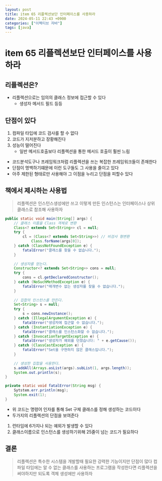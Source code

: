 ```yaml
---
layout: post
title: item 65 리플렉션보단 인터페이스를 사용하라
date: 2024-05-11 22:43 +0900
categories: ["이펙티브 자바"]
tags: [java]
---
```


# item 65 리플렉션보단 인터페이스를 사용하라


## 리플렉션은?

- 리플렉션으로는 임의의 클래스 정보에 접근할 수 있다
  - 생성자 메서드 필드 등등

## 단점이 있다

1. 컴파일 타입에 코드 검사를 할 수 없다
2. 코드가 지저분하고 장황해진다
3. 성능이 떨어진다
   - 일반 메서드호출보다 리플렉션을 통한 메서드 호출이 훨씬 느림

- 코드분석도구나 프레임워크처럼 리플렉션을 쓰는 복잡한 프레임워크들이 존재한다
- 단점이 명백하기떄문에 이런 도구들도 그 사용을 줄이고 있다
- 아주 제한된 형태로만 사용해야 그 이점을 누리고 단점을 피할수 있다


## 책에서 제시하는 사용법

> 리플렉션은 인스턴스생성에만 쓰고 이렇게 만든 인스턴스는 인터페이스나 상위 클래스로 참조해 사용하자

```java
public static void main(String[] args) {
    // 클래스 이름을 Class 객체로 변환
    Class<? extends Set<String>> cl = null;
    try {
        cl = (Class<? extends Set<String>>) // 비검사 형변환
            Class.forName(args[0]);
    } catch (ClassNotFoundException e) {
        fatalError("클래스를 찾을 수 없습니다.");
    }
    
    // 생성자를 얻는다.
    Constructor<? extends Set<String>> cons = null;
    try {
        cons = cl.getDeclaredConstructor();
    } catch (NoSuchMethodException e) {
        fatalError("매개변수 없는 생성자를 찾을 수 없습니다.");
    }
    
    // 집합의 인스턴스를 만든다.
    Set<String> s = null;
    try {
        s = cons.newInstance();
    } catch (IllegalArgumentException e) {
        fatalError("생성자에 접근할 수 없습니다.");
    } catch (InstantiationException e) {
        fatalError("클래스를 인스턴스화할 수 없습니다.");
    } catch (InvocationTargetException e) {
        fatalError("생성자가 예외를 던졌습니다: " + e.getCause());
    } catch (ClassCastException e) {
        fatalError("Set을 구현하지 않은 클래스입니다.");
    }
    
    // 생성한 집합을 사용한다.
    s.addAll(Arrays.asList(args).subList(1, args.length));
    System.out.println(s);
}

private static void fatalError(String msg) {
    Sytstem.err.println(msg);
    System.exit(1);
}
```

- 위 코드는 명령어 인자를 통해 Set 구체 클래스를 정해 생성하는 코드이다
- 두가지의 리플렉션의 단점을 보여준다

1. 런타임에 6가지나 되는 예외가 발생할 수 있다
2. 클래스이름으로 인스턴스를 생성하기위해 25줄이 넘는 코드가 필요하다


## 결론

> 리플렉션은 특수한 시스템을 개발할때 필요한 강력한 기능이지만 단점이 많다
> 컴파일 타임에는 알 수 없는 클래스를 사용하는 프로그램을 작성한다면 리플렉션을 써야하지만 되도록 객체 생성에만 사용하자


